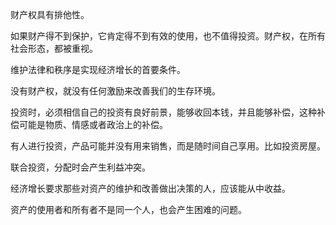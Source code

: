财产权具有排他性。

如果财产得不到保护，它肯定得不到有效的使用，也不值得投资。财产权，在所有社会形态，都被重视。

维护法律和秩序是实现经济增长的首要条件。

没有财产权，就没有任何激励来改善我们的生存环境。

投资时，必须相信自己的投资有良好前景，能够收回本钱，并且能够补偿，这种补偿可能是物质、情感或者政治上的补偿。

有人进行投资，产品可能并没有用来销售，而是随时间自己享用。比如投资房屋。

联合投资，分配时会产生利益冲突。

经济增长要求那些对资产的维护和改善做出决策的人，应该能从中收益。

资产的使用者和所有者不是同一个人，也会产生困难的问题。